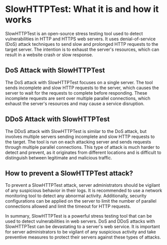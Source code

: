 # SlowHTTPTest: What it is and how it works

SlowHTTPTest is an open-source stress testing tool used to detect vulnerabilities in HTTP and HTTPS web servers. It uses denial-of-service (DoS) attack techniques to send slow and prolonged HTTP requests to the target server. The intention is to exhaust the server's resources, which can result in a website crash or slow response.

## DoS Attack with SlowHTTPTest

The DoS attack with SlowHTTPTest focuses on a single server. The tool sends incomplete and slow HTTP requests to the server, which causes the server to wait for the requests to complete before responding. These incomplete requests are sent over multiple parallel connections, which exhaust the server's resources and may cause a service disruption.

## DDoS Attack with SlowHTTPTest

The DDoS attack with SlowHTTPTest is similar to the DoS attack, but involves multiple servers sending incomplete and slow HTTP requests to the target. The tool is run on each attacking server and sends requests through multiple parallel connections. This type of attack is much harder to detect and prevent, as it originates from different locations and is difficult to distinguish between legitimate and malicious traffic.

## How to prevent a SlowHTTPTest attack?

To prevent a SlowHTTPTest attack, server administrators should be vigilant of any suspicious behavior in their logs. It is recommended to use a network monitoring tool to detect any abnormal activity. Additionally, security configurations can be applied on the server to limit the number of parallel connections allowed and limit the timeout for HTTP requests.

In summary, SlowHTTPTest is a powerful stress testing tool that can be used to detect vulnerabilities in web servers. DoS and DDoS attacks with SlowHTTPTest can be devastating to a server's web service. It is important for server administrators to be vigilant of any suspicious activity and take preventive measures to protect their servers against these types of attacks.
